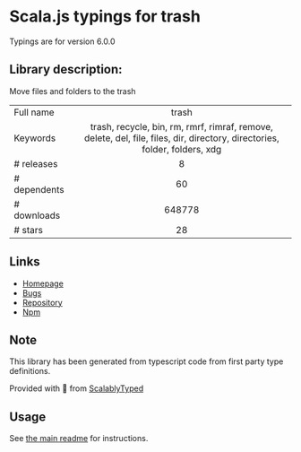 
# Scala.js typings for trash

Typings are for version 6.0.0

## Library description:
Move files and folders to the trash

|                    |                 |
| ------------------ | :-------------: |
| Full name          | trash |
| Keywords           | trash, recycle, bin, rm, rmrf, rimraf, remove, delete, del, file, files, dir, directory, directories, folder, folders, xdg |
| # releases         | 8 |
| # dependents       | 60 |
| # downloads        | 648778 |
| # stars            | 28 |

## Links
- [Homepage](https://github.com/sindresorhus/trash#readme)
- [Bugs](https://github.com/sindresorhus/trash/issues)
- [Repository](https://github.com/sindresorhus/trash)
- [Npm](https://www.npmjs.com/package/trash)
    


## Note
This library has been generated from typescript code from first party type definitions.

Provided with :purple_heart: from [ScalablyTyped](https://github.com/oyvindberg/ScalablyTyped)

## Usage
See [the main readme](../../readme.md) for instructions.


